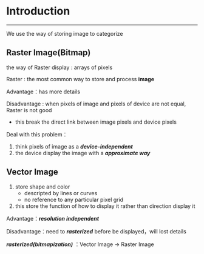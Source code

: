# Introduction
---

We use the way of storing image to categorize

## Raster Image(Bitmap)

the way of Raster display :  arrays of pixels

Raster :  the most common way to store and process **image**

Advantage：has more details

Disadvantage :  when pixels of image and pixels of device are not equal, Raster is not good
- this break the direct link between image pixels and device pixels

Deal with this problem：
1. think pixels of image as a ***device-independent***
2. the device display the image with a ***approximate way***

## Vector Image

1. store shape and color
	- descripted by lines or curves
	- no reference to any particular pixel grid
2. this store the function of how to display it rather than direction display it

Advantage：***resolution independent***

Disadvantage：need to ***rasterized*** before be displayed，will lost details

***rasterized(bitmapization)*** ：Vector Image -> Raster Image